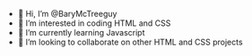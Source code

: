 - 👋 Hi, I’m @BaryMcTreeguy
- 👀 I’m interested in coding HTML and CSS
- 🌱 I’m currently learning Javascript
- 💞️ I’m looking to collaborate on other HTML and CSS projects
